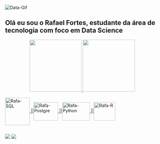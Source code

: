 <!--
### Hi there 👋


**rafael-fortes512/rafael-fortes512** is a ✨ _special_ ✨ repository because its `README.md` (this file) appears on your GitHub profile.

Here are some ideas to get you started:

- 🔭 I’m currently working on ...
- 🌱 I’m currently learning ...
- 👯 I’m looking to collaborate on ...
- 🤔 I’m looking for help with ...
- 💬 Ask me about ...
- 📫 How to reach me: ...
- 😄 Pronouns: ...
- ⚡ Fun fact: ...
-->

 ![Data-Gif](https://user-images.githubusercontent.com/73251750/143319119-7bfccb5e-ce4e-470f-825f-1be0e018d428.gif)

## Olá eu sou o Rafael Fortes, estudante da área de tecnologia com foco em Data Science
<div align="center">
  <a href="https://github.com/rafael-fortes512">
  <img height="170em" src="https://github-readme-stats.vercel.app/api?username=rafael-fortes512&show_icons=true&theme=nightowl&include_all_commits=true&count_private=true"/>
  <img height="170em" src="https://github-readme-stats.vercel.app/api/top-langs/?username=rafael-fortes512&layout=compact&langs_count=7&theme=nightowl"/>
</div>
<div style="display: inline_block"><br>
  <img align="center" alt="Rafa-SQL" height="90" width="80" src="https://cdn.jsdelivr.net/gh/devicons/devicon/icons/mysql/mysql-original-wordmark.svg" />
  ||<img align="center" alt="Rafa-Postgre" height="60" width="80" src="https://cdn.jsdelivr.net/gh/devicons/devicon/icons/postgresql/postgresql-original-wordmark.svg" />
  ||<img align="center" alt="Rafa-Python" height="60" width="90" src="https://cdn.jsdelivr.net/gh/devicons/devicon/icons/python/python-original-wordmark.svg" />
  ||<img align="center" alt="Rafa-R" height="60" width="70" src="https://cdn.jsdelivr.net/gh/devicons/devicon/icons/r/r-original.svg" />
  
 <!-- <img align="right" alt="Rafa-pic" height="150" style="border-radius:50px;" src="https://media.discordapp.net/attachments/639956127056134178/890373478988013628/Publicacoes_Instagram_1_1.png?width=676&height=676">
-->
</div>
  
  ##
 
<div> 
  <a href = "mailto:rafael.ferreira.fortes92@gmail.com"><img src="https://img.shields.io/badge/-Gmail-%23333?style=for-the-badge&logo=gmail&logoColor=white" target="_blank"></a>
  <a href="https://www.linkedin.com/in/rafaelfortes-url/" target="_blank"><img src="https://img.shields.io/badge/-LinkedIn-%230077B5?style=for-the-badge&logo=linkedin&logoColor=white" target="_blank"></a> 

<!--  ![Snake animation](https://github.com/rafaballerini/rafaballerini/blob/output/github-contribution-grid-snake.svg)
 -->
</div>
